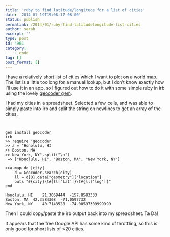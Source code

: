 ```yaml
---
title: 'ruby to find latitude/longitude for a list of cities'
date: '2014-01-19T19:08:17-08:00'
status: publish
permalink: /2014/01/ruby-find-latitudelongitude-list-cities
author: sarah
excerpt: ''
type: post
id: 4961
category:
    - code
tag: []
post_format: []
---
```

I have a relatively short list of cities which I want to plot on a world map. The list is a little too long for a manual lookup, but I don’t know exactly how I’ll use it in an app, so I figured out how to do it with some simple ruby in irb using the lovely [geocoder gem](http://www.rubygeocoder.com/).

I had my cities in a spreadsheet. Selected a few cells, and was able to simply paste into irb and split the string on newlines to get an array of the cities.

```


gem install geocoder
irb
>> require 'geocoder
>> a = "Honolulu, HI
>> Boston, MA
>> New York, NY".split("\n")
 => ["Honolulu, HI", "Boston, MA", "New York, NY"] 

>>a.map do |city| 
    d = Geocoder.search(city)
    ll = d[0].data["geometry"]["location"]
    puts "#{city}\t#{ll['lat']}\t#{ll['lng']}" 
end

Honolulu, HI    21.3069444  -157.8583333
Boston, MA  42.3584308  -71.0597732
New York, NY    40.7143528  -74.00597309999999

```

Then I could copy/paste the irb output back into my spreadsheet. Ta Da!

It appears that the free Google API has some kind of throttling, so this is only good for short lists of &lt;20 cities.